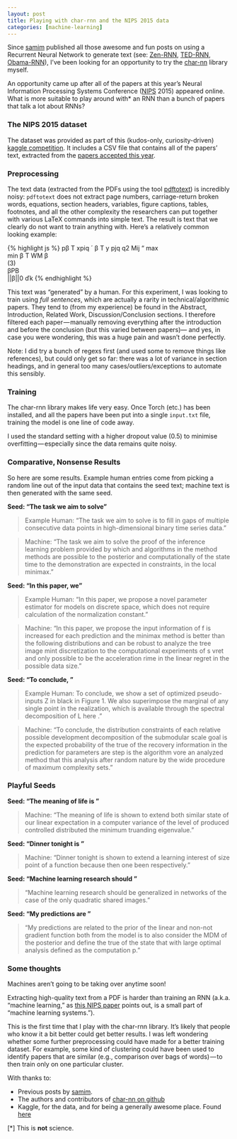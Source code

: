 ```yaml
---
layout: post
title: Playing with char-rnn and the NIPS 2015 data
categories: [machine-learning]
---
```


Since [samim](https://medium.com/u/f3c8148878e1) published all those awesome and fun posts on using a Recurrent Neural Network to generate text (see: [Zen-RNN](https://medium.com/@samim/zen-rrnn-on-meditation-machines-bbeb92aa62d3#.vn9ox6zb8), [TED-RNN](https://medium.com/@samim/ted-rnn-machine-generated-ted-talks-3dd682b894c0), [Obama-RNN](https://medium.com/@samim/obama-rnn-machine-generated-political-speeches-c8abd18a2ea0)), I’ve been looking for an opportunity to try the [char-nn](https://github.com/karpathy/char-rnn) library myself.

An opportunity came up after all of the papers at this year’s Neural Information Processing Systems Conference ([NIPS](https://nips.cc/) 2015) appeared online. What is more suitable to play around with* an RNN than a bunch of papers that talk a lot about RNNs?

### The NIPS 2015 dataset
The dataset was provided as part of this (kudos-only, curiosity-driven) [kaggle competition](https://www.kaggle.com/c/nips-2015-papers). It includes a CSV file that contains all of the papers’ text, extracted from the [papers accepted this year](https://nips.cc/Conferences/2015/AcceptedPapers).

### Preprocessing
The text data (extracted from the PDFs using the tool [pdftotext](https://en.wikipedia.org/wiki/Pdftotext)) is incredibly noisy: `pdftotext` does not extract page numbers, carriage-return broken words, equations, section headers, variables, figure captions, tables, footnotes, and all the other complexity the researchers can put together with various LaTeX commands into simple text. The result is text that we clearly do not want to train anything with. Here’s a relatively common looking example:

{% highlight js %}
pβ T xpiq ´ β T y pjq q2 Mij “ max<br>min β T WM β<br>(3)<br>βPB<br>||β||0 ďk
{% endhighlight %}

This text was “generated” by a human. For this experiment, I was looking to train using _full sentences_, which are actually a rarity in technical/algorithmic papers. They tend to (from my experience) be found in the Abstract, Introduction, Related Work, Discussion/Conclusion sections. I therefore filtered each paper — manually removing everything after the introduction and before the conclusion (but this varied between papers)— and yes, in case you were wondering, this was a huge pain and wasn’t done perfectly.

Note: I did try a bunch of regexs first (and used some to remove things like references), but could only get so far: there was a lot of variance in section headings, and in general too many cases/outliers/exceptions to automate this sensibly.

### Training
The char-rnn library makes life very easy. Once Torch (etc.) has been installed, and all the papers have been put into a single `input.txt` file, training the model is one line of code away.

I used the standard setting with a higher dropout value (0.5) to minimise overfitting — especially since the data remains quite noisy.

### Comparative, Nonsense Results
So here are some results. Example human entries come from picking a random line out of the input data that contains the seed text; machine text is then generated with the same seed.

**Seed: “The task we aim to solve”**

> Example Human: “The task we aim to solve is to fill in gaps of multiple consecutive data points in high-dimensional binary time series data.”

> Machine: “The task we aim to solve the proof of the inference learning problem provided by which and algorithms in the method methods are possible to the posterior and computationally of the state time to the demonstration are expected in constraints, in the local minimax.”

**Seed: “In this paper, we”**

> Example Human: “In this paper, we propose a novel parameter estimator for models on discrete space, which does not require calculation of the normalization constant.”

> Machine: “In this paper, we propose the input information of f is increased for each prediction and the minimax method is better than the following distributions and can be robust to analyze the tree image mint discretization to the computational experiments of s vret and only possible to be the acceleration rime in the linear regret in the possible data size.”

**Seed: “To conclude, ”**

> Example Human: To conclude, we show a set of optimized pseudo-inputs Z in black in Figure 1. We also superimpose the marginal of any single point in the realization, which is available through the spectral decomposition of L here .”

> Machine: “To conclude, the distribution constraints of each relative possible development decomposition of the submodular scale goal is the expected probability of the true of the recovery information in the prediction for parameters are step is the algorithm vore an analyzed method that this analysis after random nature by the wide procedure of maximum complexity sets.”

### Playful Seeds

**Seed: “The meaning of life is ”**

> Machine: “The meaning of life is shown to extend both similar state of our linear expectation in a computer variance of the level of produced controlled distributed the minimum truanding eigenvalue.”

**Seed: “Dinner tonight is ”**

> Machine:  “Dinner tonight is shown to extend a learning interest of size point of a function because then one been respectively.”

**Seed: “Machine learning research should ”**

> “Machine learning research should be generalized in networks of the case of the only quadratic shared images.”

**Seed: “My predictions are ”**

> “My predictions are related to the prior of the linear and non-not gradient function both from the model is to also consider the MDM of the posterior and define the true of the state that with large optimal analysis defined as the computation p.”

### Some thoughts
Machines aren’t going to be taking over anytime soon!

Extracting high-quality text from a PDF is harder than training an RNN (a.k.a. “machine learning,” as [this NIPS paper](https://nips2015.sched.org/event/5QRj/hidden-technical-debt-in-machine-learning-systems) points out, is a small part of “machine learning systems.”).

This is the first time that I play with the char-rnn library. It’s likely that people who know it a bit better could get better results. I was left wondering whether some further preprocessing could have made for a better training dataset. For example, some kind of clustering could have been used to identify papers that are similar (e.g., comparison over bags of words) — to then train only on one particular cluster.

With thanks to:
* Previous posts by [samim](https://medium.com/u/f3c8148878e1). 
* The authors and contributors of [char-nn on github](https://github.com/karpathy/char-rnn)
* Kaggle, for the data, and for being a generally awesome place. Found [here](https://www.kaggle.com/c/nips-2015-papers)

[*] This is **not** science.